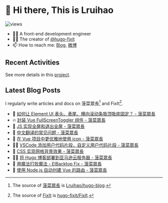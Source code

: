 # 👋 Hi there, This is Lruihao

![views](https://komarev.com/ghpvc/?username=Lruihao&color=ff69b4)

- 👨‍💻 A front-end development engineer
- 👨‍💼 The creator of [@hugo-fixit][hugo-fixit]
- 📫 How to reach me: [Blog][blog], [微博](https://weibo.com/liahao)

## Recent Activities

See more details in this [project](https://github.com/users/Lruihao/projects/1).

## Latest Blog Posts

I regularly write articles and docs on 菠菜眾長[^1] and FixIt[^2].

<!-- BLOG-POST-LIST:START -->
- 📝 [如何让 Element UI 表头、表尾、横向滚动条吸顶吸底固定？ - 菠菜眾長](https://lruihao.cn/projects/el-table-sticky/ "Mon Sep 25 2023 9:49 AM")
- 🔥 [封装 Vue FullScreenToggler 组件 - 菠菜眾長](https://lruihao.cn/posts/vue-fullscreen-toggler/ "Sun Sep 17 2023 11:44 AM")
- 📝 [JS 实现全屏和退出全屏 - 菠菜眾長](https://lruihao.cn/posts/js-fullscreen/ "Fri Sep 15 2023 9:29 AM")
- 📝 [中文翻译的常见问题 - 菠菜眾長](https://lruihao.cn/posts/translation-guide/ "Fri Sep 15 2023 3:07 AM")
- 📝 [在 Vue 项目中更优雅地使用 icon - 菠菜眾長](https://lruihao.cn/posts/vue-svg-icon/ "Thu Sep 14 2023 3:24 AM")
- 👨‍💻 [VSCode 添加用户代码片段，自定义用户代码片段 - 菠菜眾長](https://lruihao.cn/posts/vscode-snippets/ "Thu Sep 14 2023 3:21 AM")
- 📝 [CSS 实现网格背景效果 - 菠菜眾長](https://lruihao.cn/posts/grid-bg-image/ "Sat Sep 02 2023 2:05 AM")
- 👨‍💻 [将 Hugo 博客部署到亚马逊云服务器 - 菠菜眾長](https://lruihao.cn/posts/aws-ec2/ "Sat Aug 26 2023 9:22 AM")
- 📝 [用魔法打败魔法 - ElBacktop Fix - 菠菜眾長](https://lruihao.cn/posts/el-backtop-fix/ "Thu Jul 20 2023 3:08 AM")
- 📝 [使用 Node.js 自动创建 Vue 的路由 - 菠菜眾長](https://lruihao.cn/posts/gen-router/ "Tue Jun 13 2023 4:11 PM")

<!-- BLOG-POST-LIST:END -->

<!-- link reference definition -->
[blog]: https://lruihao.cn
[blog-repo]: https://github.com/Lruihao/hugo-blog
[hugo-fixit]: https://github.com/hugo-fixit
[fixit]: https://fixit.lruihao.cn
[fixit-repo]: https://github.com/hugo-fixit/FixIt

<!-- footnote reference definition -->
[^1]: The source of [菠菜眾長][blog] is [Lruihao/hugo-blog][blog-repo].
[^2]: The source of [FixIt][fixit] is [hugo-fixit/FixIt][fixit-repo].

